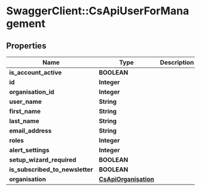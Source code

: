 # SwaggerClient::CsApiUserForManagement

## Properties
Name | Type | Description | Notes
------------ | ------------- | ------------- | -------------
**is_account_active** | **BOOLEAN** |  | [optional] 
**id** | **Integer** |  | [optional] 
**organisation_id** | **Integer** |  | [optional] 
**user_name** | **String** |  | [optional] 
**first_name** | **String** |  | [optional] 
**last_name** | **String** |  | [optional] 
**email_address** | **String** |  | [optional] 
**roles** | **Integer** |  | [optional] 
**alert_settings** | **Integer** |  | [optional] 
**setup_wizard_required** | **BOOLEAN** |  | [optional] 
**is_subscribed_to_newsletter** | **BOOLEAN** |  | [optional] 
**organisation** | [**CsApiOrganisation**](CsApiOrganisation.md) |  | [optional] 


